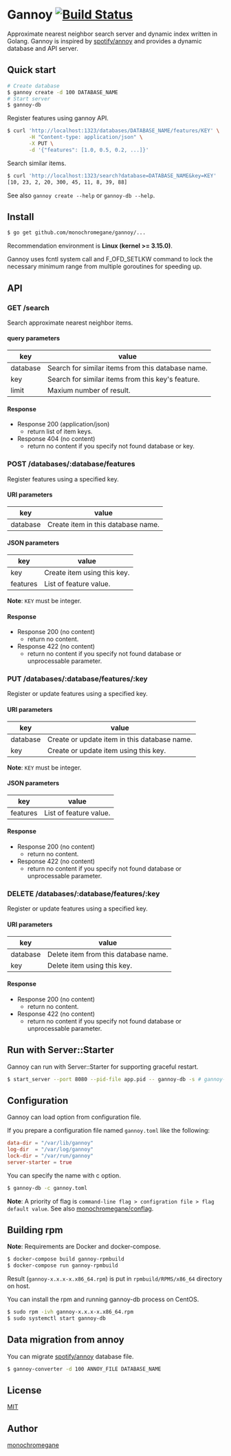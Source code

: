 # Gannoy [![Build Status](https://travis-ci.org/monochromegane/gannoy.svg?branch=master)](https://travis-ci.org/monochromegane/gannoy)

Approximate nearest neighbor search server and dynamic index written in Golang.
Gannoy is inspired by [spotify/annoy](https://github.com/spotify/annoy) and provides a dynamic database and API server.

## Quick start

```sh
# Create database
$ gannoy create -d 100 DATABASE_NAME
# Start server
$ gannoy-db
```

Register features using gannoy API.

```sh
$ curl 'http://localhost:1323/databases/DATABASE_NAME/features/KEY' \
       -H "Content-type: application/json" \
       -X PUT \
       -d '{"features": [1.0, 0.5, 0.2, ...]}'
```

Search similar items.

```sh
$ curl 'http://localhost:1323/search?database=DATABASE_NAME&key=KEY'
[10, 23, 2, 20, 300, 45, 11, 8, 39, 88]
```

See also `gannoy create --help` or `gannoy-db --help`.

## Install

```sh
$ go get github.com/monochromegane/gannoy/...
```

Recommendation environment is **Linux (kernel >= 3.15.0)**.

Gannoy uses fcntl system call and F\_OFD\_SETLKW command to lock the necessary minimum range from multiple goroutines for speeding up.

## API

### GET /search

Search approximate nearest neighbor items.

#### query parameters

| key      | value                                             |
| -------- | ------------------------------------------------- |
| database | Search for similar items from this database name. |
| key      | Search for similar items from this key's feature. |
| limit    | Maxium number of result.                          |

#### Response

* Response 200 (application/json)
  * return list of item keys.
* Response 404 (no content)
  * return no content if you specify not found database or key.

### POST /databases/:database/features

Register features using a specified key.

#### URI parameters

| key      | value                              |
| -------- | ---------------------------------- |
| database | Create item in this database name. |

#### JSON parameters

| key      | value                       |
| -------- | --------------------------- |
| key      | Create item using this key. |
| features | List of feature value.      |

**Note**: `KEY` must be integer.

#### Response

* Response 200 (no content)
  * return no content.
* Response 422 (no content)
  * return no content if you specify not found database or unprocessable parameter.

### PUT /databases/:database/features/:key

Register or update features using a specified key.

#### URI parameters

| key      | value                                        |
| -------- | -------------------------------------------- |
| database | Create or update item in this database name. |
| key      | Create or update item using this key.        |

**Note**: `KEY` must be integer.

#### JSON parameters

| key      | value                   |
| -------- | ----------------------- |
| features | List of feature value.  |

#### Response

* Response 200 (no content)
  * return no content.
* Response 422 (no content)
  * return no content if you specify not found database or unprocessable parameter.

### DELETE /databases/:database/features/:key

Register or update features using a specified key.

#### URI parameters

| key      | value                                |
| -------- | ------------------------------------ |
| database | Delete item from this database name. |
| key      | Delete item using this key.          |

#### Response

* Response 200 (no content)
  * return no content.
* Response 422 (no content)
  * return no content if you specify not found database or unprocessable parameter.

## Run with Server::Starter

Gannoy can run with Server::Starter for supporting graceful restart.

```sh
$ start_server --port 8080 --pid-file app.pid -- gannoy-db -s # gannoy-db listen Server::Starter port if you pass s option.
```

## Configuration

Gannoy can load option from configuration file.

If you prepare a configuration file named `gannoy.toml` like the following:

```toml
data-dir = "/var/lib/gannoy"
log-dir  = "/var/log/gannoy"
lock-dir = "/var/run/gannoy"
server-starter = true
```

You can specify the name with c option.

```sh
$ gannoy-db -c gannoy.toml
```

**Note**: A priority of flag is `command-line flag > configration file > flag default value`. See also [monochromegane/conflag](https://github.com/monochromegane/conflag).

## Building rpm

**Note**: Requirements are Docker and docker-compose.

```sh
$ docker-compose build gannoy-rpmbuild
$ docker-compose run gannoy-rpmbuild
```

Result (`gannoy-x.x.x-x.x86_64.rpm`) is put in `rpmbuild/RPMS/x86_64` directory on host.

You can install the rpm and running gannoy-db process on CentOS.

```sh
$ sudo rpm -ivh gannoy-x.x.x-x.x86_64.rpm
$ sudo systemctl start gannoy-db
```

## Data migration from annoy

You can migrate [spotify/annoy](https://github.com/spotify/annoy) database file.

```sh
$ gannoy-converter -d 100 ANNOY_FILE DATABASE_NAME
```

## License

[MIT](https://github.com/monochromegane/gannoy/blob/master/LICENSE)

## Author

[monochromegane](https://github.com/monochromegane)
